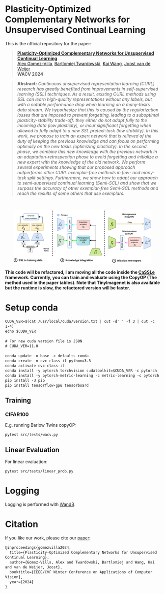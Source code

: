  # Plasticity-Optimized Complementary Networks for Unsupervised Continual Learning

This is the official repository for the paper:
> **[Plasticity-Optimized Complementary Networks for Unsupervised Continual Learning](https://arxiv.org/abs/)**<br>
> [Alex Gomez-Villa](https://scholar.google.com/citations?user=A2dhwNgAAAAJ&hl=en), [Bartlomiej Twardowski](https://scholar.google.com/citations?user=8yywECgAAAAJ&hl), [Kai Wang](https://scholar.google.com/citations?user=j14vd0wAAAAJ&hl), [Joost van de Weijer](https://scholar.google.com/citations?user=Gsw2iUEAAAAJ&hl)<br>
> **WACV 2024**

> **Abstract:** *Continuous unsupervised representation learning (CURL) research has greatly benefited from improvements in self-supervised learning (SSL) techniques.  As a result, existing CURL methods using SSL can learn high-quality representations without any labels, but with a notable performance drop when learning on a many-tasks data stream.
We hypothesize that this is caused by the regularization losses that are imposed to prevent forgetting, leading to a suboptimal plasticity-stability trade-off: they either do not adapt fully to the incoming data (low plasticity), or incur significant forgetting when allowed to fully adapt to a new SSL pretext-task (low stability). In this work, we propose to train an expert network that is relieved of the duty of keeping the previous knowledge and can focus on performing optimally on the new tasks (optimizing plasticity). In the second phase, we combine this new knowledge with the previous network in an adaptation-retrospection phase to avoid forgetting and initialize a new expert with the knowledge of the old network. We perform several experiments showing that our proposed approach outperforms other CURL exemplar-free methods in few- and many-task split settings. Furthermore, we show how to adapt our approach to semi-supervised continual learning (Semi-SCL) and show that we surpass the accuracy of other exemplar-free Semi-SCL methods and reach the results of some others that use exemplars.*
<br>

<p align="center" float="left">
    <img src="./figs/method2-1.png"/ width=89%> 
    
</p>

**This code will be refactored, I am moving all the code inside the [CaSSLe](https://github.com/DonkeyShot21/cassle) framework. Currently, you can train and evaluate using the CopyOP (The method used in the paper tables). Note that TinyImagenet is also available but the runtime is slow, the refactored version will be faster.**

# Setup conda

```
CUDA_VER=$(cat /usr/local/cuda/version.txt | cut -d' ' -f 3 | cut -c 1-4)
echo $CUDA_VER

# For new cuda varsion file is JSON
# CUDA_VER=11.0

conda update -n base -c defaults conda
conda create -n cvc-class-il python=3.8
conda activate cvc-class-il
conda install -y pytorch torchvision cudatoolkit=$CUDA_VER -c pytorch
conda install -y pytorch-metric-learning -c metric-learning -c pytorch
pip install -U pip
pip install tensorflow-gpu tensorboard

```
## Training
### CIFAR100
E.g. running Barlow Twins copyOP:
```
pytest src/tests/wacv.py
```

## Linear Evaluation
For linear evaluation:
```
pytest src/tests/linear_prob.py
```

# Logging
Logging is performed with [WandB](https://wandb.ai/site). 
# Citation
If you like our work, please cite our [paper](https://arxiv.org/):
```
@inproceedings{gomezvilla2024,
  title={Plasticity-Optimized Complementary Networks for Unsupervised Continual Learning},
  author={Gomez-Villa, Alex and Twardowski, Bartlomiej and Wang, Kai and van de Weijer, Joost},
  booktitle={IEEE/CVF Winter Conference on Applications of Computer Vision},
  year={2024}
}
